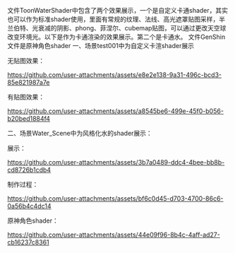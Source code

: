 文件ToonWaterShader中包含了两个效果展示，一个是自定义卡通shader，其实也可以作为标准shader使用，里面有常规的纹理、法线、高光遮罩贴图采样，半兰伯特、光衰减的阴影、phong、菲涅尔、cubemap贴图，可以通过更改天空球改变环境光。以下是作为卡通渲染的效果展示。第二个是卡通水。
文件GenShin文件是原神角色shader
一、场景test001中为自定义卡渲shader展示

无贴图效果：


https://github.com/user-attachments/assets/e8e2e138-9a31-496c-bcd3-85e821987a7e



有贴图效果：


https://github.com/user-attachments/assets/a8545be6-499e-45f0-b056-b20bed1884f4


二、场景Water_Scene中为风格化水的shader展示：

展示：

https://github.com/user-attachments/assets/3b7a0489-ddc4-4bee-bb8b-cd8726b1cdb4

制作过程：



https://github.com/user-attachments/assets/bf6c0d45-d703-4700-86c6-0a56b4c4dc14


原神角色shader：



https://github.com/user-attachments/assets/44e09f96-8b4c-4aff-ad27-cb16237c8361

